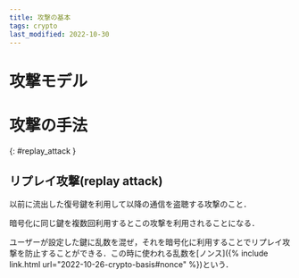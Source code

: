 ```yaml
---
title: 攻撃の基本
tags: crypto
last_modified: 2022-10-30
---
```


# 攻撃モデル

# 攻撃の手法
{: #replay_attack }
## リプレイ攻撃(replay attack)
以前に流出した復号鍵を利用して以降の通信を盗聴する攻撃のこと．

暗号化に同じ鍵を複数回利用するとこの攻撃を利用されることになる．

ユーザーが設定した鍵に乱数を混ぜ，それを暗号化に利用することでリプレイ攻撃を防止することができる．この時に使われる乱数を[ノンス]({% include link.html url="2022-10-26-crypto-basis#nonce" %})という．